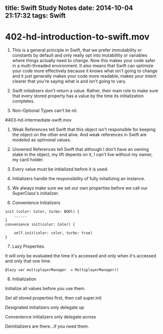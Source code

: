 title: Swift Study Notes
date: 2014-10-04 21:17:32
tags: Swift
---

# 402-hd-introduction-to-swift.mov

1. This is a general principle in Swift, that we prefer immutability or constants by default and only really opt into mutablility or variables where things actually need to change. Now this makes your code safer in a multi-threaded environment. It also means that Swift can optimize your code more effectively because it knows what isn't going to change and it just generally makes your code more readable, makes your intent clearer that you're saying what is and isn't going to vary.


2. Swift initializers don't return a value. Rather, their main role to make sure that every stored property has a value by the time its initialization completes.

3. Non-Optional Types can't be nil.

#403-hd-intermediate-swift.mov

1. Weak References tell Swift that this object isn't responsible for keeping the object on the other end alive. And weak references in Swift are modeled as optinonal values.

2.  Unowned References tell Swift that although I don't have an owning stake in the object, my lift depents on it, I can't live without my owner, my card holder.

3. Every value must be initialized before it is used.

4. Initializers handle the responsibility of fully initailizing an instance.

5. We always make sure we set our own properties before we call our SuperClass's initializer.

6. Convenience Initializers

```
init (color: Color, turbo: BOOl) {
	......
}
convenience init(color: Color) {
	
	self.init(color: color, turbo: true)
}
```

7. Lazy Properties.

It will only be evaluated the time it's accessed and only when it's accessed and only that one time.

```
@lazy var multiplayerManager  = MultiplayerManager()
```
8. Initialization

Initialize all values before you use them.

Set all stored properties first, then call super.init

Designated initializers only delegate up

Convenience initializers only delegate across

Deinitializers are there...if you need them.